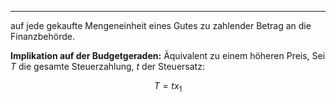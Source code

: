 ***

auf jede gekaufte Mengeneinheit eines Gutes zu zahlender Betrag an die Finanzbehörde.

**Implikation auf der Budgetgeraden:**
Äquivalent zu einem höheren Preis, Sei $T$ die gesamte Steuerzahlung, $t$ der Steuersatz:

$$
T = tx_{1}
$$

